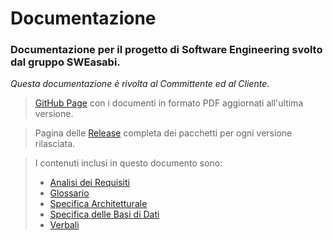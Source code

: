# Documentazione
### Documentazione per il progetto di Software Engineering svolto dal gruppo SWEasabi.
_Questa documentazione è rivolta al Committente ed al Cliente._

> [GitHub Page](https://sweasabi.github.io/documentazione/) con i documenti in formato PDF aggiornati all'ultima versione.

> Pagina delle [Release](https://github.com/SWEasabi/documentazione/releases) completa dei pacchetti per ogni versione rilasciata.

> I contenuti inclusi in questo documento sono:
> - [Analisi dei Requisiti](https://github.com/SWEasabi/analisi-dei-requisiti)
> - [Glossario](https://github.com/SWEasabi/glossario)
> - [Specifica Architetturale](https://github.com/SWEasabi/specifica-architetturale)
> - [Specifica delle Basi di Dati](https://github.com/SWEasabi/specifica-delle-basi-dati)
> - [Verbali](https://github.com/SWEasabi/verbali)

